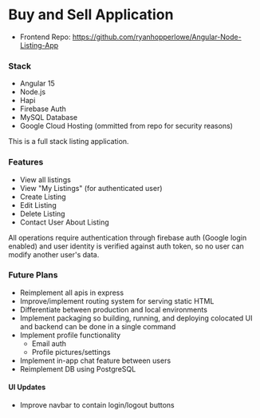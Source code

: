 # Buy and Sell Application
- Frontend Repo: https://github.com/ryanhopperlowe/Angular-Node-Listing-App

### Stack
- Angular 15
- Node.js
- Hapi
- Firebase Auth
- MySQL Database
- Google Cloud Hosting (ommitted from repo for security reasons)

This is a full stack listing application.

### Features
- View all listings
- View "My Listings" (for authenticated user)
- Create Listing
- Edit Listing
- Delete Listing
- Contact User About Listing

All operations require authentication through firebase auth (Google login enabled) and user identity is verified against auth token, so no user can modify another user's data.

### Future Plans
- Reimplement all apis in express
- Improve/implement routing system for serving static HTML
- Differentiate between production and local environments
- Implement packaging so building, running, and deploying colocated UI and backend can be done in a single command
- Implement profile functionality
  - Email auth
  - Profile pictures/settings
- Implement in-app chat feature between users
- Reimplement DB using PostgreSQL

#### UI Updates
- Improve navbar to contain login/logout buttons
